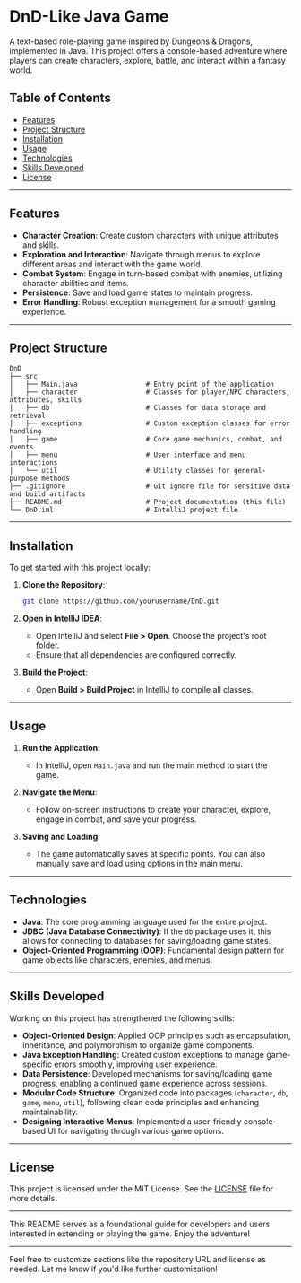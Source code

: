 
# DnD-Like Java Game

A text-based role-playing game inspired by Dungeons & Dragons, implemented in Java. This project offers a console-based adventure where players can create characters, explore, battle, and interact within a fantasy world.

## Table of Contents

- [Features](#features)
- [Project Structure](#project-structure)
- [Installation](#installation)
- [Usage](#usage)
- [Technologies](#technologies)
- [Skills Developed](#skills-developed)
- [License](#license)

---

## Features

- **Character Creation**: Create custom characters with unique attributes and skills.
- **Exploration and Interaction**: Navigate through menus to explore different areas and interact with the game world.
- **Combat System**: Engage in turn-based combat with enemies, utilizing character abilities and items.
- **Persistence**: Save and load game states to maintain progress.
- **Error Handling**: Robust exception management for a smooth gaming experience.

---

## Project Structure

```
DnD
├── src
│   ├── Main.java                 # Entry point of the application
│   ├── character                 # Classes for player/NPC characters, attributes, skills
│   ├── db                        # Classes for data storage and retrieval
│   ├── exceptions                # Custom exception classes for error handling
│   ├── game                      # Core game mechanics, combat, and events
│   ├── menu                      # User interface and menu interactions
│   └── util                      # Utility classes for general-purpose methods
├── .gitignore                    # Git ignore file for sensitive data and build artifacts
├── README.md                     # Project documentation (this file)
└── DnD.iml                       # IntelliJ project file
```

---

## Installation

To get started with this project locally:

1. **Clone the Repository**:
   ```bash
   git clone https://github.com/yourusername/DnD.git
   ```

2. **Open in IntelliJ IDEA**:
    - Open IntelliJ and select **File > Open**. Choose the project's root folder.
    - Ensure that all dependencies are configured correctly.

3. **Build the Project**:
    - Open **Build > Build Project** in IntelliJ to compile all classes.

---

## Usage

1. **Run the Application**:
    - In IntelliJ, open `Main.java` and run the main method to start the game.

2. **Navigate the Menu**:
    - Follow on-screen instructions to create your character, explore, engage in combat, and save your progress.

3. **Saving and Loading**:
    - The game automatically saves at specific points. You can also manually save and load using options in the main menu.

---

## Technologies

- **Java**: The core programming language used for the entire project.
- **JDBC (Java Database Connectivity)**: If the `db` package uses it, this allows for connecting to databases for saving/loading game states.
- **Object-Oriented Programming (OOP)**: Fundamental design pattern for game objects like characters, enemies, and menus.

---

## Skills Developed

Working on this project has strengthened the following skills:

- **Object-Oriented Design**: Applied OOP principles such as encapsulation, inheritance, and polymorphism to organize game components.
- **Java Exception Handling**: Created custom exceptions to manage game-specific errors smoothly, improving user experience.
- **Data Persistence**: Developed mechanisms for saving/loading game progress, enabling a continued game experience across sessions.
- **Modular Code Structure**: Organized code into packages (`character`, `db`, `game`, `menu`, `util`), following clean code principles and enhancing maintainability.
- **Designing Interactive Menus**: Implemented a user-friendly console-based UI for navigating through various game options.

---

## License

This project is licensed under the MIT License. See the [LICENSE](LICENSE) file for more details.

---

This README serves as a foundational guide for developers and users interested in extending or playing the game. Enjoy the adventure!

--- 

Feel free to customize sections like the repository URL and license as needed. Let me know if you'd like further customization!